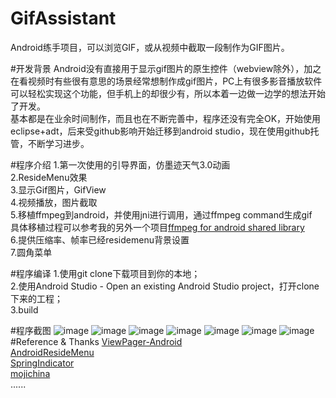 # GifAssistant
Android练手项目，可以浏览GIF，或从视频中截取一段制作为GIF图片。

#开发背景
Android没有直接用于显示gif图片的原生控件（webview除外），加之在看视频时有些很有意思的场景经常想制作成gif图片，PC上有很多影音播放软件可以轻松实现这个功能，但手机上的却很少有，所以本着一边做一边学的想法开始了开发。<br>
基本都是在业余时间制作，而且也在不断完善中，程序还没有完全OK，开始使用eclipse+adt，后来受github影响开始迁移到android studio，现在使用github托管，不断学习进步。

#程序介绍
1.第一次使用的引导界面，仿墨迹天气3.0动画<br>
2.ResideMenu效果<br>
3.显示Gif图片，GifView<br>
4.视频播放，图片截取<br>
5.移植ffmpeg到android，并使用jni进行调用，通过ffmpeg command生成gif<br>
  具体移植过程可以参考我的另外一个项目[ffmpeg for android shared library](https://github.com/dxjia/ffmpeg-for-android-shared-library)<br>
6.提供压缩率、帧率已经residemenu背景设置<br>
7.圆角菜单<br>

#程序编译
1.使用git clone下载项目到你的本地；<br>
2.使用Android Studio - Open an existing Android Studio project，打开clone下来的工程；<br>
3.build<br>

#程序截图
![image](https://github.com/dxjia/GifAssistant/blob/master/screenshot/1.png)
 ![image](https://github.com/dxjia/GifAssistant/blob/master/screenshot/2.png)
![image](https://github.com/dxjia/GifAssistant/blob/master/screenshot/3.png)
 ![image](https://github.com/dxjia/GifAssistant/blob/master/screenshot/4.png)
![image](https://github.com/dxjia/GifAssistant/blob/master/screenshot/5.png)
 ![image](https://github.com/dxjia/GifAssistant/blob/master/screenshot/6.png)
![image](https://github.com/dxjia/GifAssistant/blob/master/screenshot/7.png)
#Reference & Thanks
[ViewPager-Android](https://github.com/rharter/ViewPager-Android)<br>
[AndroidResideMenu](https://github.com/SpecialCyCi/AndroidResideMenu)<br>
[SpringIndicator](https://github.com/chenupt/SpringIndicator)<br>
[mojichina](https://github.com/xyzhang/mojichina)<br>
......

